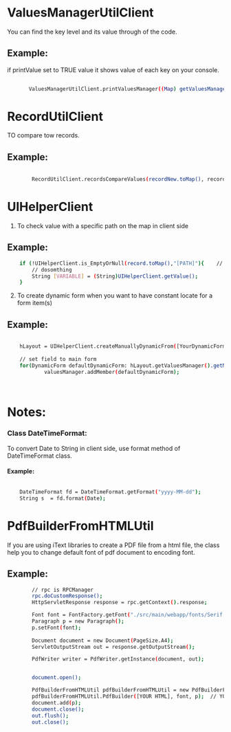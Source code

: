 # ValuesManagerUtilClient

You can find the key level and its value through of the code.

## Example:

if printValue set to TRUE value it shows value of each key on your console. 

 ```bash
 	
		ValuesManagerUtilClient.printValuesManager((Map) getValuesManager().getValues(), true) 
 ```

# RecordUtilClient

TO compare tow records.
	
## Example:
	

```bash
 	
		RecordUtilClient.recordsCompareValues(recordNew.toMap(), recordOld.toMap())
```
 
# UIHelperClient

1. To check value with a specific path on the map in client side
	
## Example:

``` bash
	if (!UIHelperClient.is_EmptyOrNull(record.toMap(),"[PATH]"){    // PATH like student/name
		// dosomthing
		String [VARIABLE] = (String)UIHelperClient.getValue();				// VARIABLE like name
	}

```	
2. To create dynamic form when you want to have constant locate for a form item(s) 

## Example:
``` bash 

	hLayout = UIHelperClient.createManuallyDynamicFrom([YourDynamicForm], [NumberOfColumnYouWant], [LayoutPatternOfFormItems]);
	
	// set field to main form
	for(DynamicForm defaultDynamicForm: hLayout.getValuesManager().getMembers())
            valuesManager.addMember(defaultDynamicForm);

	
```
# Notes:

### Class DateTimeFormat:
 
To convert Date to String in client side, use format method of DateTimeFormat class.
				
#### Example:
```bash

	DateTimeFormat fd = DateTimeFormat.getFormat("yyyy-MM-dd");
	String s  = fd.format(Date);	
```

# PdfBuilderFromHTMLUtil

If you are using iText libraries to create a PDF file from a html file, the class help you to change default font of pdf document to encoding font.

## Example:
``` bash
		// rpc is RPCManager
		rpc.doCustomResponse();
		HttpServletResponse response = rpc.getContext().response;

		Font font = FontFactory.getFont("./src/main/webapp/fonts/Serif.ttf", BaseFont.IDENTITY_H); // IDENTITY_H works for unicode
		Paragraph p = new Paragraph();
		p.setFont(font);
		
		Document document = new Document(PageSize.A4);
		ServletOutputStream out = response.getOutputStream();

		PdfWriter writer = PdfWriter.getInstance(document, out);


		document.open();

		PdfBuilderFromHTMLUtil pdfBuilderFromHTMLUtil = new PdfBuilderFromHTMLUtil();
		pdfBuilderFromHTMLUtil.PdfBuilder([YOUR HTML], font, p);  // YOUR HTML
		document.add(p);	
		document.close();
		out.flush();
		out.close();
	
```
			
